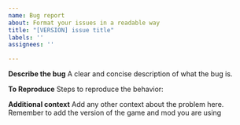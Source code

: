```yaml
---
name: Bug report
about: Format your issues in a readable way
title: "[VERSION] issue title"
labels: ''
assignees: ''

---
```


**Describe the bug**
A clear and concise description of what the bug is.

**To Reproduce**
Steps to reproduce the behavior:

**Additional context**
Add any other context about the problem here. Remember to add the version of the game and mod you are using
